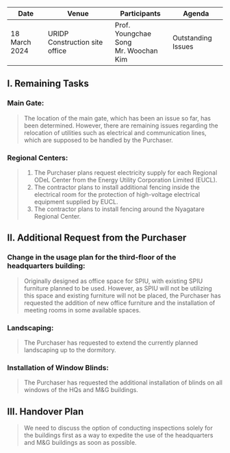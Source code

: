 Date | Venue | Participants | Agenda
-----|-------|--------------|--------
18 March 2024 | URIDP Construction site office | Prof. Youngchae Song</br>Mr. Woochan Kim | Outstanding Issues

## I. Remaining Tasks
### Main Gate:
>The location of the main gate, which has been an issue so far, has been determined. However, there are remaining issues regarding the relocation of utilities such as electrical and communication lines, which are supposed to be handled by the Purchaser.
### Regional Centers:
>1. The Purchaser plans request electricity supply for each Regional ODeL Center from the Energy Utility Corporation Limited (EUCL).
>2. The contractor plans to install additional fencing inside the electrical room for the protection of high-voltage electrical equipment supplied by EUCL.
>3. The contractor plans to install fencing around the Nyagatare Regional Center.
## II. Additional Request from the Purchaser
### Change in the usage plan for the third-floor of the headquarters building:
>Originally designed as office space for SPIU, with existing SPIU furniture planned to be used. However, as SPIU will not be utilizing this space and existing furniture will not be placed, the Purchaser has requested the addition of new office furniture and the installation of meeting rooms in some available spaces.
### Landscaping:
>The Purchaser has requested to extend the currently planned landscaping up to the dormitory.
### Installation of Window Blinds:
>The Purchaser has requested the additional installation of blinds on all windows of the HQs and M&G buildings.
## III. Handover Plan
>We need to discuss the option of conducting inspections solely for the buildings first as a way to expedite the use of the headquarters and M&G buildings as soon as possible.
